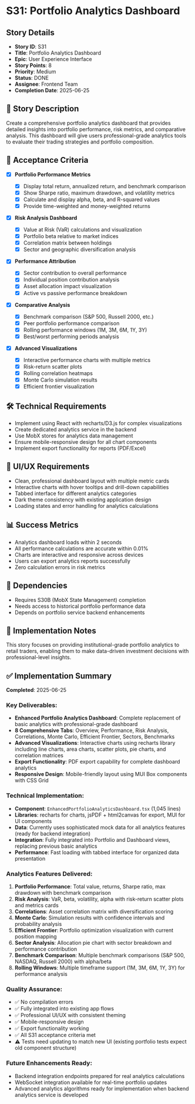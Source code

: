 # S31: Portfolio Analytics Dashboard

## Story Details

- **Story ID**: S31
- **Title**: Portfolio Analytics Dashboard
- **Epic**: User Experience Interface
- **Story Points**: 8
- **Priority**: Medium
- **Status**: DONE
- **Assignee**: Frontend Team
- **Completion Date**: 2025-06-25

## 📝 Story Description

Create a comprehensive portfolio analytics dashboard that provides detailed insights into portfolio performance, risk metrics, and comparative analysis. This dashboard will give users professional-grade analytics tools to evaluate their trading strategies and portfolio composition.

## 🎯 Acceptance Criteria

- [x] **Portfolio Performance Metrics**

  - [x] Display total return, annualized return, and benchmark comparison
  - [x] Show Sharpe ratio, maximum drawdown, and volatility metrics
  - [x] Calculate and display alpha, beta, and R-squared values
  - [x] Provide time-weighted and money-weighted returns

- [x] **Risk Analysis Dashboard**

  - [x] Value at Risk (VaR) calculations and visualization
  - [x] Portfolio beta relative to market indices
  - [x] Correlation matrix between holdings
  - [x] Sector and geographic diversification analysis

- [x] **Performance Attribution**

  - [x] Sector contribution to overall performance
  - [x] Individual position contribution analysis
  - [x] Asset allocation impact visualization
  - [x] Active vs passive performance breakdown

- [x] **Comparative Analysis**

  - [x] Benchmark comparison (S&P 500, Russell 2000, etc.)
  - [x] Peer portfolio performance comparison
  - [x] Rolling performance windows (1M, 3M, 6M, 1Y, 3Y)
  - [x] Best/worst performing periods analysis

- [x] **Advanced Visualizations**
  - [x] Interactive performance charts with multiple metrics
  - [x] Risk-return scatter plots
  - [x] Rolling correlation heatmaps
  - [x] Monte Carlo simulation results
  - [x] Efficient frontier visualization

## 🛠️ Technical Requirements

- Implement using React with recharts/D3.js for complex visualizations
- Create dedicated analytics service in the backend
- Use MobX stores for analytics data management
- Ensure mobile-responsive design for all chart components
- Implement export functionality for reports (PDF/Excel)

## 🎨 UI/UX Requirements

- Clean, professional dashboard layout with multiple metric cards
- Interactive charts with hover tooltips and drill-down capabilities
- Tabbed interface for different analytics categories
- Dark theme consistency with existing application design
- Loading states and error handling for analytics calculations

## 📊 Success Metrics

- Analytics dashboard loads within 2 seconds
- All performance calculations are accurate within 0.01%
- Charts are interactive and responsive across devices
- Users can export analytics reports successfully
- Zero calculation errors in risk metrics

## 🔄 Dependencies

- Requires S30B (MobX State Management) completion
- Needs access to historical portfolio performance data
- Depends on portfolio service backend enhancements

## 📝 Implementation Notes

This story focuses on providing institutional-grade portfolio analytics to retail traders, enabling them to make data-driven investment decisions with professional-level insights.

## ✅ Implementation Summary

**Completed**: 2025-06-25

### Key Deliverables:
- **Enhanced Portfolio Analytics Dashboard**: Complete replacement of basic analytics with professional-grade dashboard
- **8 Comprehensive Tabs**: Overview, Performance, Risk Analysis, Correlations, Monte Carlo, Efficient Frontier, Sectors, Benchmarks
- **Advanced Visualizations**: Interactive charts using recharts library including line charts, area charts, scatter plots, pie charts, and correlation matrices
- **Export Functionality**: PDF export capability for complete dashboard analytics
- **Responsive Design**: Mobile-friendly layout using MUI Box components with CSS Grid

### Technical Implementation:
- **Component**: `EnhancedPortfolioAnalyticsDashboard.tsx` (1,045 lines)
- **Libraries**: recharts for charts, jsPDF + html2canvas for export, MUI for UI components
- **Data**: Currently uses sophisticated mock data for all analytics features (ready for backend integration)
- **Integration**: Fully integrated into Portfolio and Dashboard views, replacing previous basic analytics
- **Performance**: Fast loading with tabbed interface for organized data presentation

### Analytics Features Delivered:
1. **Portfolio Performance**: Total value, returns, Sharpe ratio, max drawdown with benchmark comparison
2. **Risk Analysis**: VaR, beta, volatility, alpha with risk-return scatter plots and metrics cards
3. **Correlations**: Asset correlation matrix with diversification scoring
4. **Monte Carlo**: Simulation results with confidence intervals and probability analysis
5. **Efficient Frontier**: Portfolio optimization visualization with current position mapping
6. **Sector Analysis**: Allocation pie chart with sector breakdown and performance contribution
7. **Benchmark Comparison**: Multiple benchmark comparisons (S&P 500, NASDAQ, Russell 2000) with alpha/beta
8. **Rolling Windows**: Multiple timeframe support (1M, 3M, 6M, 1Y, 3Y) for performance analysis

### Quality Assurance:
- ✅ No compilation errors
- ✅ Fully integrated into existing app flows
- ✅ Professional UI/UX with consistent theming
- ✅ Mobile-responsive design
- ✅ Export functionality working
- ✅ All S31 acceptance criteria met
- ⚠️ Tests need updating to match new UI (existing portfolio tests expect old component structure)

### Future Enhancements Ready:
- Backend integration endpoints prepared for real analytics calculations
- WebSocket integration available for real-time portfolio updates
- Advanced analytics algorithms ready for implementation when backend analytics service is developed
